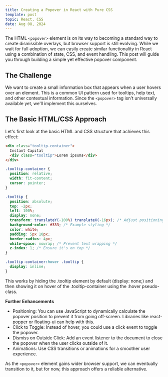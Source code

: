 ```yaml
---
title: Creating a Popover in React with Pure CSS
template: post
topic: React, CSS
date: Aug 08, 2024
---
```


The HTML `<popover>` element is on its way to becoming a standard way to create dismissible overlays, but browser support is still evolving. While we wait for full adoption, we can easily create similar functionality in React using a combination of state, CSS, and event handling. This post will guide you through building a simple yet effective popover component.

## The Challenge

We want to create a small information box that appears when a user hovers over an element. This is a common UI pattern used for tooltips, help text, and other contextual information. Since the `<popover>` tag isn't universally available yet, we'll implement this ourselves.

## The Basic HTML/CSS Approach

Let's first look at the basic HTML and CSS structure that achieves this effect:

```html
<div class="tooltip-container">
  Instant Capital
  <div class="tooltip">Lorem ipsums</div>
</div>
```

```css
.tooltip-container {
  position: relative;
  width: fit-content;
  cursor: pointer;
}

.tooltip {
  position: absolute;
  top: -2px;
  left: 100%;
  display: none;
  transform: translateY(-100%) translateX(-16px); /* Adjust positioning as needed */
  background-color: #333; /* Example styling */
  color: white;
  padding: 5px 10px;
  border-radius: 4px;
  white-space: nowrap; /* Prevent text wrapping */
  z-index: 1; /* Ensure it's on top */
}

.tooltip-container:hover .tooltip {
  display: inline;
}
```

This works by hiding the .tooltip element by default (display: none;) and then showing it on hover of the .tooltip-container using the :hover pseudo-class.

**Further Enhancements**

- Positioning: You can use JavaScript to dynamically calculate the popover position to prevent it from going off-screen. Libraries like react-popper or floating-ui can help with this.
- Click to Toggle: Instead of hover, you could use a click event to toggle the popover.
- Dismiss on Outside Click: Add an event listener to the document to close the popover when the user clicks outside of it.
- Animations: Use CSS transitions or animations for a smoother user experience.

As the `<popover>` element gains wider browser support, we can eventually transition to it, but for now, this approach offers a reliable alternative.

<!-- ![Logo](/assets/logo.png) -->
